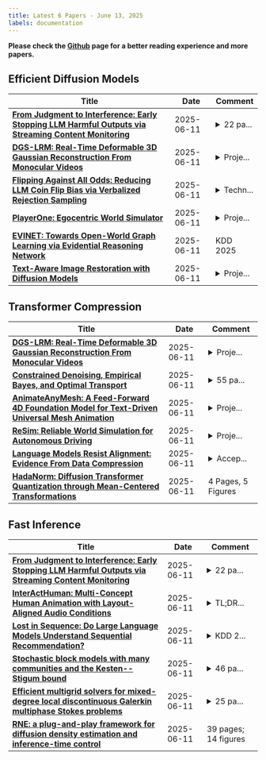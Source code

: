 ```yaml
---
title: Latest 6 Papers - June 13, 2025
labels: documentation
---
```

**Please check the [Github](https://github.com/zezhishao/MTS_Daily_ArXiv) page for a better reading experience and more papers.**

## Efficient Diffusion Models
| **Title** | **Date** | **Comment** |
| --- | --- | --- |
| **[From Judgment to Interference: Early Stopping LLM Harmful Outputs via Streaming Content Monitoring](http://arxiv.org/abs/2506.09996v1)** | 2025-06-11 | <details><summary>22 pa...</summary><p>22 pages, 7 figures, and 9 tables</p></details> |
| **[DGS-LRM: Real-Time Deformable 3D Gaussian Reconstruction From Monocular Videos](http://arxiv.org/abs/2506.09997v1)** | 2025-06-11 | <details><summary>Proje...</summary><p>Project page: https://hubert0527.github.io/dgslrm/</p></details> |
| **[Flipping Against All Odds: Reducing LLM Coin Flip Bias via Verbalized Rejection Sampling](http://arxiv.org/abs/2506.09998v1)** | 2025-06-11 | <details><summary>Techn...</summary><p>Technical Report v1 (21 pages, 14 figures)</p></details> |
| **[PlayerOne: Egocentric World Simulator](http://arxiv.org/abs/2506.09995v1)** | 2025-06-11 | <details><summary>Proje...</summary><p>Project page: https://playerone-hku.github.io/</p></details> |
| **[EVINET: Towards Open-World Graph Learning via Evidential Reasoning Network](http://arxiv.org/abs/2506.07288v2)** | 2025-06-11 | KDD 2025 |
| **[Text-Aware Image Restoration with Diffusion Models](http://arxiv.org/abs/2506.09993v1)** | 2025-06-11 | <details><summary>Proje...</summary><p>Project page: https://cvlab-kaist.github.io/TAIR/</p></details> |

## Transformer Compression
| **Title** | **Date** | **Comment** |
| --- | --- | --- |
| **[DGS-LRM: Real-Time Deformable 3D Gaussian Reconstruction From Monocular Videos](http://arxiv.org/abs/2506.09997v1)** | 2025-06-11 | <details><summary>Proje...</summary><p>Project page: https://hubert0527.github.io/dgslrm/</p></details> |
| **[Constrained Denoising, Empirical Bayes, and Optimal Transport](http://arxiv.org/abs/2506.09986v1)** | 2025-06-11 | <details><summary>55 pa...</summary><p>55 pages, 4 figures. Comments welcome</p></details> |
| **[AnimateAnyMesh: A Feed-Forward 4D Foundation Model for Text-Driven Universal Mesh Animation](http://arxiv.org/abs/2506.09982v1)** | 2025-06-11 | <details><summary>Proje...</summary><p>Project Page: https://animateanymesh.github.io/AnimateAnyMesh/</p></details> |
| **[ReSim: Reliable World Simulation for Autonomous Driving](http://arxiv.org/abs/2506.09981v1)** | 2025-06-11 | <details><summary>Proje...</summary><p>Project page: https://opendrivelab.com/ReSim</p></details> |
| **[Language Models Resist Alignment: Evidence From Data Compression](http://arxiv.org/abs/2406.06144v4)** | 2025-06-11 | <details><summary>Accep...</summary><p>Accepted by ACL2025 Main</p></details> |
| **[HadaNorm: Diffusion Transformer Quantization through Mean-Centered Transformations](http://arxiv.org/abs/2506.09932v1)** | 2025-06-11 | 4 Pages, 5 Figures |

## Fast Inference
| **Title** | **Date** | **Comment** |
| --- | --- | --- |
| **[From Judgment to Interference: Early Stopping LLM Harmful Outputs via Streaming Content Monitoring](http://arxiv.org/abs/2506.09996v1)** | 2025-06-11 | <details><summary>22 pa...</summary><p>22 pages, 7 figures, and 9 tables</p></details> |
| **[InterActHuman: Multi-Concept Human Animation with Layout-Aligned Audio Conditions](http://arxiv.org/abs/2506.09984v1)** | 2025-06-11 | <details><summary>TL;DR...</summary><p>TL;DR: The first multi-person dialogue video generation method from pairs of reference image and audio via explicit layout-aligned condition injection. See project page https://zhenzhiwang.github.io/interacthuman/ for more details</p></details> |
| **[Lost in Sequence: Do Large Language Models Understand Sequential Recommendation?](http://arxiv.org/abs/2502.13909v4)** | 2025-06-11 | <details><summary>KDD 2...</summary><p>KDD 2025 Research Track</p></details> |
| **[Stochastic block models with many communities and the Kesten--Stigum bound](http://arxiv.org/abs/2503.03047v2)** | 2025-06-11 | <details><summary>46 pa...</summary><p>46 pages, 1 figure, added discussion and minor corrections, extended abstract in COLT 2025</p></details> |
| **[Efficient multigrid solvers for mixed-degree local discontinuous Galerkin multiphase Stokes problems](http://arxiv.org/abs/2506.09933v1)** | 2025-06-11 | <details><summary>25 pa...</summary><p>25 pages, 10 figures, 4 algorithms, 1 table</p></details> |
| **[RNE: a plug-and-play framework for diffusion density estimation and inference-time control](http://arxiv.org/abs/2506.05668v2)** | 2025-06-11 | 39 pages; 14 figures |

